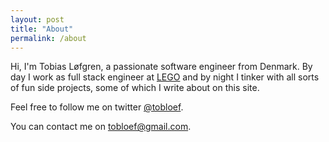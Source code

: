 ```yaml
---
layout: post
title: "About"
permalink: /about
---
```


Hi, I'm Tobias Løfgren, a passionate software engineer from Denmark. By day I work as full stack engineer at [LEGO]([https://clearvoyage.com/](https://www.lego.com/)) and by night I tinker with all sorts of fun side projects, some of which I write about on this site. 

Feel free to follow me on twitter [@tobloef](https://www.twitter.com/tobloef).

You can contact me on [tobloef@gmail.com](mailto:tobloef@gmail.com).
